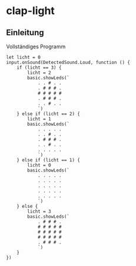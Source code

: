 # clap-light

## Einleitung

Vollständiges Programm

```blocks
let licht = 0
input.onSound(DetectedSound.Loud, function () {
    if (licht == 3) {
        licht = 2
        basic.showLeds(`
            . . # . .
            . # # # .
            # # # # #
            . # # # .
            . . # . .
            `)
    } else if (licht == 2) {
        licht = 1
        basic.showLeds(`
            . . . . .
            . . # . .
            . # # # .
            . . # . .
            . . . . .
            `)
    } else if (licht == 1) {
        licht = 0
        basic.showLeds(`
            . . . . .
            . . . . .
            . . . . .
            . . . . .
            . . . . .
            `)
    } else {
        licht = 3
        basic.showLeds(`
            . # # # .
            # # # # #
            # # # # #
            # # # # #
            . # # # .
            `)
    }
})
```


<script src="https://makecode.com/gh-pages-embed.js"></script>
<script>makeCodeRender("{{ site.makecode.home_url }}", "{{ site.github.owner_name }}/{{ site.github.repository_name }}");</script>
